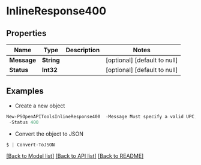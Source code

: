 # InlineResponse400
## Properties

Name | Type | Description | Notes
------------ | ------------- | ------------- | -------------
**Message** | **String** |  | [optional] [default to null]
**Status** | **Int32** |  | [optional] [default to null]

## Examples

- Create a new object
```powershell
New-PSOpenAPIToolsInlineResponse400  -Message Must specify a valid UPC, EAN, or ASIN code. `
 -Status 400
```

- Convert the object to JSON
```powershell
$ | Convert-ToJSON
```


[[Back to Model list]](../README.md#documentation-for-models) [[Back to API list]](../README.md#documentation-for-api-endpoints) [[Back to README]](../README.md)

